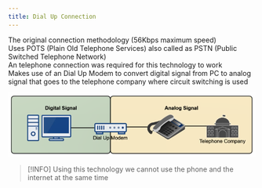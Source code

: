 ```yaml
---
title: Dial Up Connection
---
```


The original connection methodology (56Kbps maximum speed)  
Uses POTS (Plain Old Telephone Services) also called as PSTN (Public Switched Telephone Network)  
An telephone connection was required for this technology to work  
Makes use of an Dial Up Modem to convert digital signal from PC to analog signal that goes to the telephone company where circuit switching is used

![Dial Up Modem|650](../../images/dial_up_modem.png)

 > [!INFO]
 > Using this technology we cannot use the phone and the internet at the same time